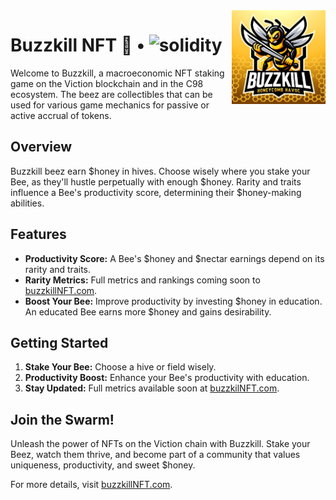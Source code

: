 <img align="right" width="150" height="150" top="100" src="./public/buzzbuzz.png">

# Buzzkill NFT 🐝 • ![solidity](https://img.shields.io/badge/solidity-^0.8.23-lightgrey)

Welcome to Buzzkill, a macroeconomic NFT staking game on the Viction blockchain and in the C98 ecosystem. The beez are collectibles that can be used for various game mechanics for passive or active accrual of tokens.

## Overview

Buzzkill beez earn $honey in hives. Choose wisely where you stake your Bee, as they'll hustle perpetually with enough $honey. Rarity and traits influence a Bee's productivity score, determining their $honey-making abilities.

## Features

- **Productivity Score:** A Bee's $honey and $nectar earnings depend on its rarity and traits.
- **Rarity Metrics:** Full metrics and rankings coming soon to [buzzkillNFT.com](#).
- **Boost Your Bee:** Improve productivity by investing $honey in education. An educated Bee earns more $honey and gains desirability.

## Getting Started

1. **Stake Your Bee:** Choose a hive or field wisely.
2. **Productivity Boost:** Enhance your Bee's productivity with education.
3. **Stay Updated:** Full metrics available soon at [buzzkilNFT.com](#).

## Join the Swarm!

Unleash the power of NFTs on the Viction chain with Buzzkill. Stake your Beez, watch them thrive, and become part of a community that values uniqueness, productivity, and sweet $honey.

For more details, visit [buzzkillNFT.com](#).
